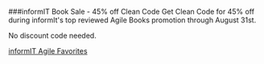 ###informIT Book Sale - 45% off Clean Code
Get Clean Code for 45% off during informIt's
top reviewed Agile Books promotion through August 31st.

No discount code needed. 

[informIT Agile Favorites](informit.com/agilefaves)